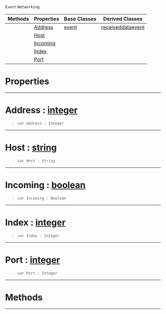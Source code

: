  `Event` `Networking`



|Methods|Properties|Base Classes|Derived Classes|
|---|---|---|---|
| |[ Address](https://github.com/PlasmaEngine/PlasmaDocs/blob/master/code_reference/class_reference/connectionevent.markdown#address-plasma-engine-docu)|[event](https://github.com/PlasmaEngine/PlasmaDocs/blob/master/code_reference/class_reference/event.markdown)|[receiveddataevent](https://github.com/PlasmaEngine/PlasmaDocs/blob/master/code_reference/class_reference/receiveddataevent.markdown)|
| |[ Host](https://github.com/PlasmaEngine/PlasmaDocs/blob/master/code_reference/class_reference/connectionevent.markdown#host-plasma-engine-documen)| | |
| |[ Incoming](https://github.com/PlasmaEngine/PlasmaDocs/blob/master/code_reference/class_reference/connectionevent.markdown#incoming-plasma-engine-doc)| | |
| |[ Index](https://github.com/PlasmaEngine/PlasmaDocs/blob/master/code_reference/class_reference/connectionevent.markdown#index-plasma-engine-docume)| | |
| |[ Port](https://github.com/PlasmaEngine/PlasmaDocs/blob/master/code_reference/class_reference/connectionevent.markdown#port-plasma-engine-documen)| | |


 #  Properties


---  
 #  Address : [integer](https://github.com/PlasmaEngine/PlasmaDocs/blob/master/code_reference/lightning_base_types/integer.markdown)

> 
> ``` lang=cpp, name=Lightning
> var Address : Integer


---  
 #  Host : [string](https://github.com/PlasmaEngine/PlasmaDocs/blob/master/code_reference/lightning_base_types/string.markdown)

> 
> ``` lang=cpp, name=Lightning
> var Host : String


---  
 #  Incoming : [boolean](https://github.com/PlasmaEngine/PlasmaDocs/blob/master/code_reference/lightning_base_types/boolean.markdown)

> 
> ``` lang=cpp, name=Lightning
> var Incoming : Boolean


---  
 #  Index : [integer](https://github.com/PlasmaEngine/PlasmaDocs/blob/master/code_reference/lightning_base_types/integer.markdown)

> 
> ``` lang=cpp, name=Lightning
> var Index : Integer


---  
 #  Port : [integer](https://github.com/PlasmaEngine/PlasmaDocs/blob/master/code_reference/lightning_base_types/integer.markdown)

> 
> ``` lang=cpp, name=Lightning
> var Port : Integer


---  
 #  Methods


---  
 

 